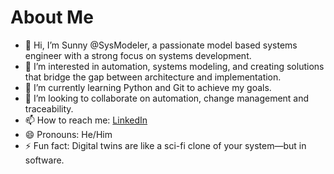 # About Me
- 👋 Hi, I’m Sunny @SysModeler, a passionate model based systems engineer with a strong focus on systems development.
- 👀 I’m interested in automation, systems modeling, and creating solutions that bridge the gap between architecture and implementation.
- 🌱 I’m currently learning Python and Git to achieve my goals.
- 💞️ I’m looking to collaborate on automation, change management and traceability.
- 📫 How to reach me: [LinkedIn](https://www.linkedin.com/in/nivedh-sunny-6a372191/)
- 😄 Pronouns: He/Him
- ⚡ Fun fact: Digital twins are like a sci-fi clone of your system—but in software.

<!---
SysModeler/SysModeler is a ✨ special ✨ repository because its `README.md` (this file) appears on your GitHub profile.
You can click the Preview link to take a look at your changes.
--->
